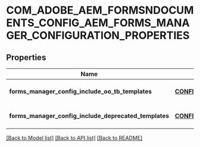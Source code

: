 # COM_ADOBE_AEM_FORMSNDOCUMENTS_CONFIG_AEM_FORMS_MANAGER_CONFIGURATION_PROPERTIES

## Properties
Name | Type | Description | Notes
------------ | ------------- | ------------- | -------------
**forms_manager_config_include_oo_tb_templates** | [**CONFIG_NODE_PROPERTY_BOOLEAN**](configNodePropertyBoolean.md) |  | [optional] [default to null]
**forms_manager_config_include_deprecated_templates** | [**CONFIG_NODE_PROPERTY_BOOLEAN**](configNodePropertyBoolean.md) |  | [optional] [default to null]

[[Back to Model list]](../README.md#documentation-for-models) [[Back to API list]](../README.md#documentation-for-api-endpoints) [[Back to README]](../README.md)


